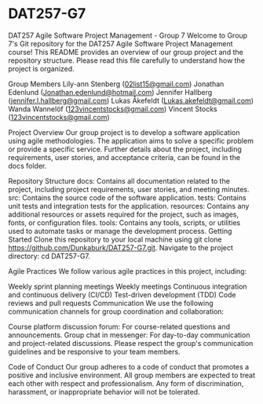 # DAT257-G7
DAT257 Agile Software Project Management - Group 7
Welcome to Group 7's Git repository for the DAT257 Agile Software Project Management course! This README provides an overview of our group project and the repository structure. Please read this file carefully to understand how the project is organized.

Group Members
Lily-ann Stenberg (02list15@gmail.com)
Jonathan Edenlund (Jonathan.edenlund@hotmail.com)
Jennifer Hallberg (jennifer.l.hallberg@gmail.com)
Lukas Åkefeldt (Lukas.akefeldt@gmail.com)
Wanda Wannelöf (123vincentstocks@gmail.com)
Vincent Stocks (123vincentstocks@gmail.com)

Project Overview
Our group project is to develop a software application using agile methodologies. The application aims to solve a specific problem or provide a specific service. Further details about the project, including requirements, user stories, and acceptance criteria, can be found in the docs folder.

Repository Structure
docs: Contains all documentation related to the project, including project requirements, user stories, and meeting minutes.
src: Contains the source code of the software application.
tests: Contains unit tests and integration tests for the application.
resources: Contains any additional resources or assets required for the project, such as images, fonts, or configuration files.
tools: Contains any tools, scripts, or utilities used to automate tasks or manage the development process.
Getting Started
Clone this repository to your local machine using git clone https://github.com/Dunkaburk/DAT257-G7.git.
Navigate to the project directory: cd DAT257-G7.

Agile Practices
We follow various agile practices in this project, including:

Weekly sprint planning meetings
Weekly meetings
Continuous integration and continuous delivery (CI/CD)
Test-driven development (TDD)
Code reviews and pull requests
Communication
We use the following communication channels for group coordination and collaboration:

Course platform discussion forum: For course-related questions and announcements.
Group chat in messenger: For day-to-day communication and project-related discussions.
Please respect the group's communication guidelines and be responsive to your team members.

Code of Conduct
Our group adheres to a code of conduct that promotes a positive and inclusive environment. All group members are expected to treat each other with respect and professionalism. Any form of discrimination, harassment, or inappropriate behavior will not be tolerated.
